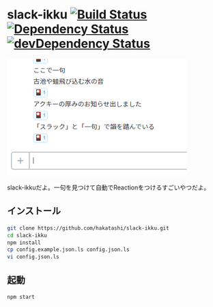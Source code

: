 slack-ikku [![Build Status][travis-image]][travis-url] [![Dependency Status][david-image]][david-url] [![devDependency Status][david-dev-image]][david-dev-url]
==========

[travis-image]: https://travis-ci.org/hakatashi/slack-ikku.svg?branch=master
[travis-url]: https://travis-ci.org/hakatashi/slack-ikku
[david-image]: https://david-dm.org/hakatashi/slack-ikku.svg
[david-url]: https://david-dm.org/hakatashi/slack-ikku
[david-dev-image]: https://david-dm.org/hakatashi/slack-ikku/dev-status.svg
[david-dev-url]: https://david-dm.org/hakatashi/slack-ikku#info=devDependencies

![slack-ikku](images/ikku.png)

slack-ikkuだよ。一句を見つけて自動でReactionをつけるすごいやつだよ。

## インストール

```sh
git clone https://github.com/hakatashi/slack-ikku.git
cd slack-ikku
npm install
cp config.example.json.ls config.json.ls
vi config.json.ls
```

## 起動

```sh
npm start
```
